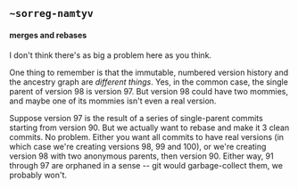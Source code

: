 ## `~sorreg-namtyv`
#### merges and rebases

I don't think there's as big a problem here as you think.

One thing to remember is that the immutable, numbered version history and the ancestry graph are *different things*.  Yes, in the common case, the single parent of version 98 is version 97.  But version 98 could have two mommies, and maybe one of its mommies isn't even a real version.

Suppose version 97 is the result of a series of single-parent commits starting from version 90.  But we actually want to rebase and make it 3 clean commits.  No problem.  Either you want all commits to have real versions (in which case we're creating versions 98, 99 and 100), or we're creating version 98 with two anonymous parents, then version 90.  Either way, 91 through 97 are orphaned in a sense -- git would garbage-collect them, we probably won't.